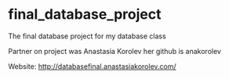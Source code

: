# final_database_project
The final database project for my database class


Partner on project was Anastasia Korolev her github is anakorolev

Website:
http://databasefinal.anastasiakorolev.com/
